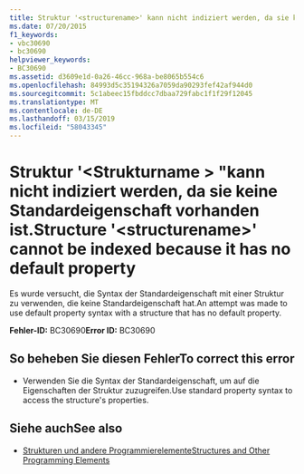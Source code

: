 ```yaml
---
title: Struktur '<structurename>' kann nicht indiziert werden, da sie keine Standardeigenschaft vorhanden ist.
ms.date: 07/20/2015
f1_keywords:
- vbc30690
- bc30690
helpviewer_keywords:
- BC30690
ms.assetid: d3609e1d-0a26-46cc-968a-be8065b554c6
ms.openlocfilehash: 84993d5c35194326a7059da90293fef42af944d0
ms.sourcegitcommit: 5c1abeec15fbddcc7dbaa729fabc1f1f29f12045
ms.translationtype: MT
ms.contentlocale: de-DE
ms.lasthandoff: 03/15/2019
ms.locfileid: "58043345"
---
```

# <a name="structure-structurename-cannot-be-indexed-because-it-has-no-default-property"></a><span data-ttu-id="9c003-102">Struktur '\<Strukturname > "kann nicht indiziert werden, da sie keine Standardeigenschaft vorhanden ist.</span><span class="sxs-lookup"><span data-stu-id="9c003-102">Structure '\<structurename>' cannot be indexed because it has no default property</span></span>
<span data-ttu-id="9c003-103">Es wurde versucht, die Syntax der Standardeigenschaft mit einer Struktur zu verwenden, die keine Standardeigenschaft hat.</span><span class="sxs-lookup"><span data-stu-id="9c003-103">An attempt was made to use default property syntax with a structure that has no default property.</span></span>  
  
 <span data-ttu-id="9c003-104">**Fehler-ID:** BC30690</span><span class="sxs-lookup"><span data-stu-id="9c003-104">**Error ID:** BC30690</span></span>  
  
## <a name="to-correct-this-error"></a><span data-ttu-id="9c003-105">So beheben Sie diesen Fehler</span><span class="sxs-lookup"><span data-stu-id="9c003-105">To correct this error</span></span>  
  
-   <span data-ttu-id="9c003-106">Verwenden Sie die Syntax der Standardeigenschaft, um auf die Eigenschaften der Struktur zuzugreifen.</span><span class="sxs-lookup"><span data-stu-id="9c003-106">Use standard property syntax to access the structure's properties.</span></span>  
  
## <a name="see-also"></a><span data-ttu-id="9c003-107">Siehe auch</span><span class="sxs-lookup"><span data-stu-id="9c003-107">See also</span></span>

- [<span data-ttu-id="9c003-108">Strukturen und andere Programmierelemente</span><span class="sxs-lookup"><span data-stu-id="9c003-108">Structures and Other Programming Elements</span></span>](../../visual-basic/programming-guide/language-features/data-types/structures-and-other-programming-elements.md)

